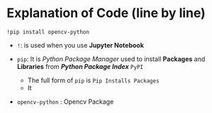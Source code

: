 # Explanation of Code (line by line)

`!pip install opencv-python` 
- `!`: is used when you use **Jupyter Notebook** 
- `pip`: It is *Python Package Manager* used to install **Packages** and **Libraries** from ***Python Package Index*** `PyPI`
  - The full form of `pip` is `Pip Installs Packages`
  - It  

- `opencv-python` : Opencv Package 
